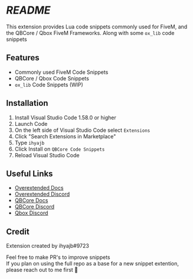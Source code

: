 # ***README***

This extension provides Lua code snippets commonly used for FiveM, and the QBCore / Qbox FiveM Frameworks. Along with some `ox_lib` code snippets

## Features

* Commonly used FiveM Code Snippets
* QBCore / Qbox Code Snippets
* `ox_lib` Code Snippets (WIP)

## Installation

1. Install Visual Studio Code 1.58.0 or higher
2. Launch Code
3. On the left side of Visual Studio Code select `Extensions`
4. Click "Search Extensions in Marketplace"
5. Type `ihyajb`
6. Click Install on `QBCore Code Snippets`
7. Reload Visual Studio Code

## Useful Links

- [Overextended Docs](https://overextended.github.io/docs)
- [Overextended Discord](https://discord.gg/8m7vanWqWu)
- [QBCore Docs](https://docs.qbcore.org/qbcore-documentation/)
- [QBCore Discord](https://discord.gg/qbcore)
- [Qbox Discord](https://discord.gg/qbox)

## **Credit**

Extension created by ihyajb#9723

Feel free to make PR's to improve snippets<br>If you plan on using the full repo as a base for a new snippet extention, please reach out to me first 💖